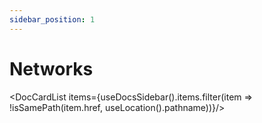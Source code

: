 ```yaml
---
sidebar_position: 1
---
```


<!-- Import: DocCardList from "@theme/DocCardList" -->
<!-- Import: { isSamePath } from "@docusaurus/theme-common/internal" -->
<!-- Import: { useDocsSidebar } from "@docusaurus/plugin-content-docs/client" -->
<!-- Import: { useLocation } from "@docusaurus/router" -->

# Networks

<DocCardList items={useDocsSidebar().items.filter(item => !isSamePath(item.href, useLocation().pathname))}/>